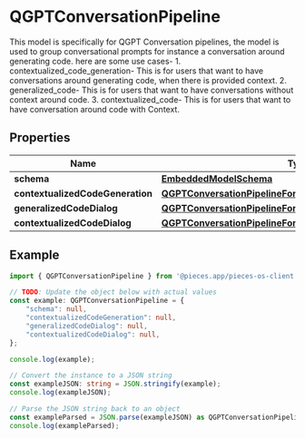 
# QGPTConversationPipeline

This model is specifically for QGPT Conversation pipelines, the model is used to group conversational prompts for instance a conversation around generating code.  here are some use cases- 1. contextualized_code_generation- This is for users that want to have conversations around generating code, when there is provided context. 2. generalized_code- This is for users that want to have conversations without context around code. 3. contextualized_code- This is for users that want to have conversation around code with Context.

## Properties

Name | Type
------------ | -------------
**schema** | [**EmbeddedModelSchema**](EmbeddedModelSchema)
**contextualizedCodeGeneration** | [**QGPTConversationPipelineForContextualizedCodeGeneration**](QGPTConversationPipelineForContextualizedCodeGeneration)
**generalizedCodeDialog** | [**QGPTConversationPipelineForGeneralizedCodeDialog**](QGPTConversationPipelineForGeneralizedCodeDialog)
**contextualizedCodeDialog** | [**QGPTConversationPipelineForContextualizedCodeDialog**](QGPTConversationPipelineForContextualizedCodeDialog)

## Example

```typescript
import { QGPTConversationPipeline } from '@pieces.app/pieces-os-client';

// TODO: Update the object below with actual values
const example: QGPTConversationPipeline = {
    "schema": null,
    "contextualizedCodeGeneration": null,
    "generalizedCodeDialog": null,
    "contextualizedCodeDialog": null,
};

console.log(example);

// Convert the instance to a JSON string
const exampleJSON: string = JSON.stringify(example);
console.log(exampleJSON);

// Parse the JSON string back to an object
const exampleParsed = JSON.parse(exampleJSON) as QGPTConversationPipeline;
console.log(exampleParsed);
```


